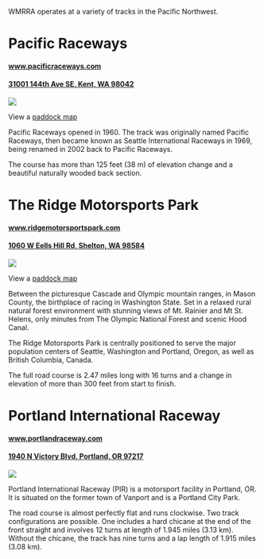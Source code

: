 WMRRA operates at a variety of tracks in the Pacific Northwest.


# Pacific Raceways
#### www.pacificraceways.com
#### [31001 144th Ave SE, Kent, WA 98042](https://goo.gl/maps/9PqqPHCTRzv)

![](/images/track-maps/pacific-raceways.png)

View a [paddock map](/images/track-maps/pacific-raceways-paddock.png)

Pacific Raceways opened in 1960. The track was originally named Pacific Raceways, then became known as Seattle International Raceways in 1969, being renamed in 2002 back to Pacific Raceways.

The course has more than 125 feet (38 m) of elevation change and a beautiful naturally wooded back section.

# The Ridge Motorsports Park
#### www.ridgemotorsportspark.com 
#### [1060 W Eells Hill Rd, Shelton, WA 98584](https://goo.gl/maps/t2T8LToK3MP2)

![](/images/track-maps/ridge.png)

View a [paddock map](/images/track-maps/ridge-paddock.png)

Between the picturesque Cascade and Olympic mountain ranges, in Mason County, the birthplace of racing in Washington State. Set in a relaxed rural natural forest environment with stunning views of Mt. Rainier and Mt St. Helens, only minutes from The Olympic National Forest and scenic Hood Canal.

The Ridge Motorsports Park is centrally positioned to serve the major population centers of Seattle, Washington and Portland, Oregon, as well as British Columbia, Canada.

The full road course is 2.47 miles long with 16 turns and a change in elevation of more than 300 feet from start to finish.



# Portland International Raceway
#### www.portlandraceway.com
#### [1940 N Victory Blvd, Portland, OR 97217](https://goo.gl/maps/Xz3aji3v5t22)

![](/images/track-maps/portland-international-raceway.png)

Portland International Raceway (PIR) is a motorsport facility in Portland, OR. It is situated on the former town of Vanport and is a Portland City Park.

The road course is almost perfectly flat and runs clockwise. Two track configurations are possible. One includes a hard chicane at the end of the front straight and involves 12 turns at length of 1.945 miles (3.13 km). Without the chicane, the track has nine turns and a lap length of 1.915 miles (3.08 km).
